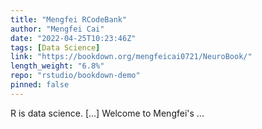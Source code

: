 ```yaml
---
title: "Mengfei RCodeBank"
author: "Mengfei Cai"
date: "2022-04-25T10:23:46Z"
tags: [Data Science]
link: "https://bookdown.org/mengfeicai0721/NeuroBook/"
length_weight: "6.8%"
repo: "rstudio/bookdown-demo"
pinned: false
---
```


R is data science. [...] Welcome to Mengfei's ...
